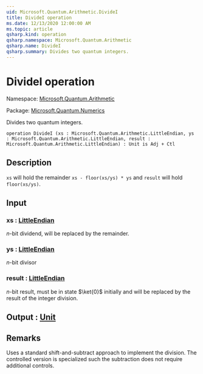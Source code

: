 ```yaml
---
uid: Microsoft.Quantum.Arithmetic.DivideI
title: DivideI operation
ms.date: 12/13/2020 12:00:00 AM
ms.topic: article
qsharp.kind: operation
qsharp.namespace: Microsoft.Quantum.Arithmetic
qsharp.name: DivideI
qsharp.summary: Divides two quantum integers.
---
```


# DivideI operation

Namespace: [Microsoft.Quantum.Arithmetic](xref:Microsoft.Quantum.Arithmetic)

Package: [Microsoft.Quantum.Numerics](https://nuget.org/packages/Microsoft.Quantum.Numerics)


Divides two quantum integers.

```qsharp
operation DivideI (xs : Microsoft.Quantum.Arithmetic.LittleEndian, ys : Microsoft.Quantum.Arithmetic.LittleEndian, result : Microsoft.Quantum.Arithmetic.LittleEndian) : Unit is Adj + Ctl
```


## Description

`xs` will hold theremainder `xs - floor(xs/ys) * ys` and `result` will hold`floor(xs/ys)`.

## Input

### xs : [LittleEndian](xref:Microsoft.Quantum.Arithmetic.LittleEndian)

$n$-bit dividend, will be replaced by the remainder.


### ys : [LittleEndian](xref:Microsoft.Quantum.Arithmetic.LittleEndian)

$n$-bit divisor


### result : [LittleEndian](xref:Microsoft.Quantum.Arithmetic.LittleEndian)

$n$-bit result, must be in state $\ket{0}$ initiallyand will be replaced by the result of the integer division.



## Output : [Unit](xref:microsoft.quantum.lang-ref.unit)



## Remarks

Uses a standard shift-and-subtract approach to implement the division.The controlled version is specialized such the subtraction does notrequire additional controls.